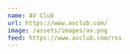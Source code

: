 ```yaml
---
name: AV Club
url: https://www.avclub.com/
image: /assets/images/av.png
feed: https://www.avclub.com/rss
---
```


